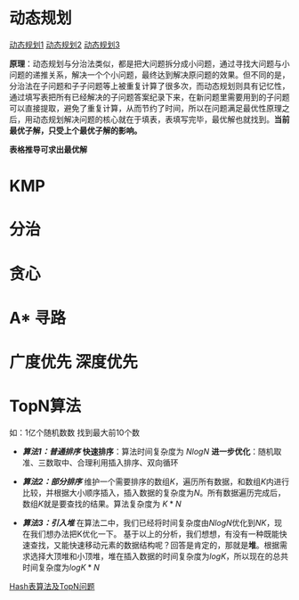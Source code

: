 # 动态规划  

[动态规划1](https://blog.csdn.net/baidu_37107022/article/details/73188963)
[动态规划2](https://blog.csdn.net/baidu_37107022/article/details/73189125)
[动态规划3](https://blog.csdn.net/baidu_37107022/article/details/78253222)  

**原理**：动态规划与分治法类似，都是把大问题拆分成小问题，通过寻找大问题与小问题的递推关系，解决一个个小问题，最终达到解决原问题的效果。但不同的是，分治法在子问题和子子问题等上被重复计算了很多次，而动态规划则具有记忆性，通过填写表把所有已经解决的子问题答案纪录下来，在新问题里需要用到的子问题可以直接提取，避免了重复计算，从而节约了时间，所以在问题满足最优性原理之后，用动态规划解决问题的核心就在于填表，表填写完毕，最优解也就找到。**当前最优子解，只受上个最优子解的影响。**

**表格推导可求出最优解**

# KMP  

# 分治

# 贪心  

# A* 寻路  

# 广度优先 深度优先  

# TopN算法
如：1亿个随机数数 找到最大前10个数  

+ ***算法1：普通排序***
    **快速排序**：算法时间复杂度为 $NlogN$ 
    **进一步优化**：随机取准、三数取中、合理利用插入排序、双向循环  

> 

+  ***算法2：部分排序***
    维护一个需要排序的数组$K$，遍历所有数据，和数组$K$内进行比较，并根据大小顺序插入，插入数据的复杂度为$N$。所有数据遍历完成后，数组$K$就是要查找的结果。算法复杂度为 $K*N$  

> 

+ ***算法3：引入堆***
    在算法二中，我们已经将时间复杂度由$NlogN$优化到$NK$，现在我们想办法把K优化一下。
    基于以上的分析，我们想想，有没有一种既能快速查找，又能快速移动元素的数据结构呢？回答是肯定的，那就是**堆**。根据需求选择大顶堆和小顶堆，堆在插入数据的时间复杂度为$logK$，所以现在的总共时间复杂度为$logK*N$


[Hash表算法及TopN问题](https://blog.csdn.net/oitebody/article/details/60487045)